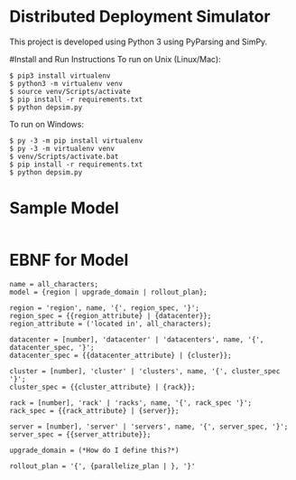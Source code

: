 # Distributed Deployment Simulator

This project is developed using Python 3 using PyParsing and SimPy.

#Install and Run Instructions
To run on Unix (Linux/Mac):
```Shell
$ pip3 install virtualenv
$ python3 -m virtualenv venv
$ source venv/Scripts/activate
$ pip install -r requirements.txt
$ python depsim.py
```

To run on Windows:

```Shell
$ py -3 -m pip install virtualenv
$ py -3 -m virtualenv venv
$ venv/Scripts/activate.bat
$ pip install -r requirements.txt
$ python depsim.py
```

# Sample Model
```

```
# EBNF for Model

```
name = all_characters;
model = {region | upgrade_domain | rollout_plan};

region = 'region', name, '{', region_spec, '}';
region_spec = {{region_attribute} | {datacenter}};
region_attribute = ('located in', all_characters);

datacenter = [number], 'datacenter' | 'datacenters', name, '{', datacenter_spec, '}';
datacenter_spec = {{datacenter_attribute} | {cluster}};

cluster = [number], 'cluster' | 'clusters', name, '{', cluster_spec '}';
cluster_spec = {{cluster_attribute} | {rack}};

rack = [number], 'rack' | 'racks', name, '{', rack_spec '}';
rack_spec = {{rack_attribute} | {server}};

server = [number], 'server' | 'servers', name, '{', server_spec, '}';
server_spec = {{server_attribute}};

upgrade_domain = (*How do I define this?*)

rollout_plan = '{', {parallelize_plan | }, '}'
```
